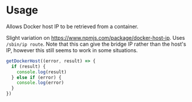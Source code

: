 # Usage

Allows Docker host IP to be retrieved from a container.

Slight variation on https://www.npmjs.com/package/docker-host-ip. Uses `/sbin/ip route`. Note that this can give the bridge IP rather than the host's IP, however this still seems to work in some situations.

```js
getDockerHost((error, result) => {
  if (result) {
    console.log(result)
  } else if (error) {
    console.log(error)
  }
})
```
